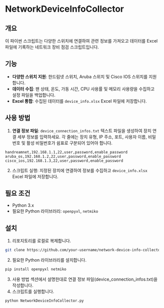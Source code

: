# NetworkDeviceInfoCollector

## 개요
이 파이썬 스크립트는 다양한 스위치에 연결하여 관련 정보를 가져오고 데이터를 Excel 파일에 기록하는 네트워크 장비 점검 스크립트입니다.

## 기능
- **다양한 스위치 지원**: 한드림넷 스위치, Aruba 스위치 및 Cisco IOS 스위치를 지원합니다.
- **데이터 수집**: 팬 상태, 온도, 가동 시간, CPU 사용률 및 메모리 사용량을 수집하고 설정 파일을 백업합니다.
- **Excel 통합**: 수집된 데이터를 `device_info.xlsx` Excel 파일에 저장합니다.

## 사용 방법
1. **연결 정보 파일**: `device_connection_infos.txt` 텍스트 파일을 생성하여 장치 연결 세부 정보를 입력하세요. 각 줄에는 장치 유형, IP 주소, 포트, 사용자 이름, 비밀번호 및 활성 비밀번호가 쉼표로 구분되어 있어야 합니다.
```planetext
handreamnet,192.168.1.1,22,user,password,enable_password
aruba_os,192.168.1.2,22,user,password,enable_password
cisco_ios,192.168.1.3,22,user,password,enable_password
```
2. 스크립트 실행: 지정된 장치에 연결하여 정보를 수집하고 `device_info.xlsx` Excel 파일에 저장합니다.

## 필요 조건
- Python 3.x
- 필요한 Python 라이브러리: `openpyxl`, `netmiko`

## 설치
1. 리포지토리를 로컬로 복제합니다.
```bash
git clone https://github.com/your-username/network-device-info-collector.git
```
2. 필요한 Python 라이브러리를 설치합니다.
```bash
pip install openpyxl netmiko
```
3. 사용 방법 섹션에서 설명한대로 연결 정보 파일(device_connection_infos.txt)을 작성합니다.
4. 스크립트를 실행합니다.
```bash
python NetworkDeviceInfoCollector.py
```
